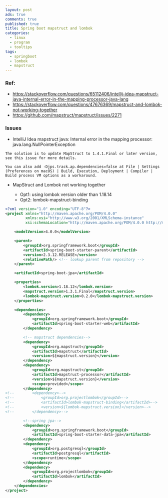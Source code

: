 ```yaml
---
layout: post
ads: true
comments: true
published: true
title: Spring boot mapstruct and lombok
categories:
  - linux
  - program
  - tooltips
tags:
  - springboot
  - lombok
  - mapstruct
---
```

### Ref:

- https://stackoverflow.com/questions/65112406/intellij-idea-mapstruct-java-internal-error-in-the-mapping-processor-java-lang
- https://stackoverflow.com/questions/47676369/mapstruct-and-lombok-not-working-together
- https://github.com/mapstruct/mapstruct/issues/2271

### Issues

- IntelliJ Idea mapstruct java: Internal error in the mapping processor: java.lang.NullPointerException

```
The solution is to update MapStruct to 1.4.1.Final or later version, see this issue for more details.

You can also add -Djps.track.ap.dependencies=false at File | Settings (Preferences on macOS) | Build, Execution, Deployment | Compiler | Build process VM options as a workaround.
```

- MapStruct and Lombok not working together

	- Opt1: using lombok version older than 1.18.14 
	- Opt2: lombok-mapstruct-binding


```xml
<?xml version="1.0" encoding="UTF-8"?>
<project xmlns="http://maven.apache.org/POM/4.0.0"
         xmlns:xsi="http://www.w3.org/2001/XMLSchema-instance"
         xsi:schemaLocation="http://maven.apache.org/POM/4.0.0 http://maven.apache.org/xsd/maven-4.0.0.xsd">

    <modelVersion>4.0.0</modelVersion>

    <parent>
        <groupId>org.springframework.boot</groupId>
        <artifactId>spring-boot-starter-parent</artifactId>
        <version>2.3.12.RELEASE</version>
        <relativePath/> <!-- lookup parent from repository -->
    </parent>

    <artifactId>spring-boot-jpa</artifactId>

    <properties>
        <lombok.version>1.18.12</lombok.version>
        <mapstruct.version>1.3.1.Final</mapstruct.version>
        <lombok-mapstruct.version>0.2.0</lombok-mapstruct.version>
    </properties>

    <dependencies>
        <dependency>
            <groupId>org.springframework.boot</groupId>
            <artifactId>spring-boot-starter-web</artifactId>
        </dependency>

        <!-- mapstruct dependencies-->
        <dependency>
            <groupId>org.mapstruct</groupId>
            <artifactId>mapstruct</artifactId>
            <version>${mapstruct.version}</version>
        </dependency>
        <dependency>
            <groupId>org.mapstruct</groupId>
            <artifactId>mapstruct-processor</artifactId>
            <version>${mapstruct.version}</version>
            <scope>provided</scope>
        </dependency>
<!--        <dependency>-->
<!--            <groupId>org.projectlombok</groupId>-->
<!--            <artifactId>lombok-mapstruct-binding</artifactId>-->
<!--            <version>${lombok-mapstruct.version}</version>-->
<!--        </dependency>-->

        <!--spring jpa-->
        <dependency>
            <groupId>org.springframework.boot</groupId>
            <artifactId>spring-boot-starter-data-jpa</artifactId>
        </dependency>
        <dependency>
            <groupId>org.postgresql</groupId>
            <artifactId>postgresql</artifactId>
            <scope>runtime</scope>
        </dependency>
        <dependency>
            <groupId>org.projectlombok</groupId>
            <artifactId>lombok</artifactId>
        </dependency>
    </dependencies>
</project>
```
